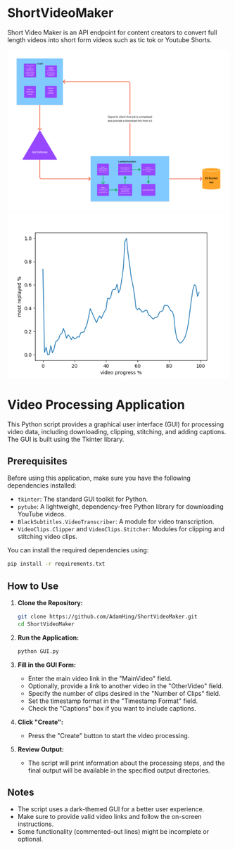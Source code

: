 ﻿# ShortVideoMaker
Short Video Maker is an API endpoint for content creators to convert full length videos into short form videos such as tic tok or Youtube Shorts.

![alt text](https://github.com/AdamHing/ShortVideoMaker/blob/main/src/img/Clipper_Architecture.png?raw=true)
![alt text](https://github.com/AdamHing/ShortVideoMaker/blob/main/src/img/Figure_1.png?raw=true)


# Video Processing Application

This Python script provides a graphical user interface (GUI) for processing video data, including downloading, clipping, stitching, and adding captions. The GUI is built using the Tkinter library.

## Prerequisites

Before using this application, make sure you have the following dependencies installed:

- `tkinter`: The standard GUI toolkit for Python.
- `pytube`: A lightweight, dependency-free Python library for downloading YouTube videos.
- `BlackSubtitles.VideoTranscriber`: A module for video transcription.
- `VideoClips.Clipper` and `VideoClips.Stitcher`: Modules for clipping and stitching video clips.

You can install the required dependencies using:

```bash
pip install -r requirements.txt
```

## How to Use

1. **Clone the Repository:**
   ```bash
   git clone https://github.com/AdamHing/ShortVideoMaker.git
   cd ShortVideoMaker
   ```

2. **Run the Application:**
   ```bash
   python GUI.py
   ```

3. **Fill in the GUI Form:**
   - Enter the main video link in the "MainVideo" field.
   - Optionally, provide a link to another video in the "OtherVideo" field.
   - Specify the number of clips desired in the "Number of Clips" field.
   - Set the timestamp format in the "Timestamp Format" field.
   - Check the "Captions" box if you want to include captions.

4. **Click "Create":**
   - Press the "Create" button to start the video processing.

5. **Review Output:**
   - The script will print information about the processing steps, and the final output will be available in the specified output directories.

## Notes

- The script uses a dark-themed GUI for a better user experience.
- Make sure to provide valid video links and follow the on-screen instructions.
- Some functionality (commented-out lines) might be incomplete or optional.

